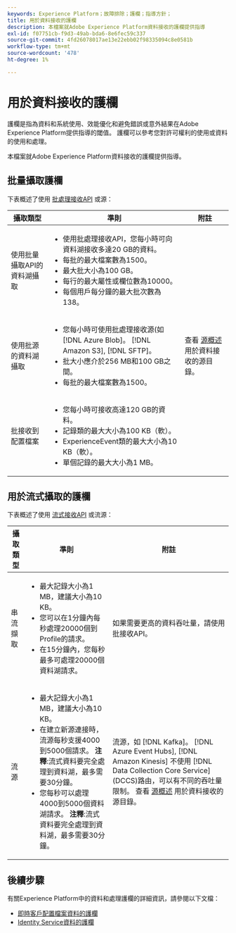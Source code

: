 ```yaml
---
keywords: Experience Platform；故障排除；護欄；指導方針；
title: 用於資料接收的護欄
description: 本檔案就Adobe Experience Platform資料接收的護欄提供指導
exl-id: f07751cb-f9d3-49ab-bda6-8e6fec59c337
source-git-commit: 4fd26078017ae13e22ebb02f98335094c8e0581b
workflow-type: tm+mt
source-wordcount: '478'
ht-degree: 1%

---
```


# 用於資料接收的護欄

護欄是指為資料和系統使用、效能優化和避免錯誤或意外結果在Adobe Experience Platform提供指導的閾值。 護欄可以參考您對許可權利的使用或資料的使用和處理。

本檔案就Adobe Experience Platform資料接收的護欄提供指導。

## 批量攝取護欄

下表概述了使用 [批處理接收API](./batch-ingestion/overview.md) 或源：

| 攝取類型 | 準則 | 附註 |
| --- | --- | --- |
| 使用批量攝取API的資料湖攝取 | <ul><li>使用批處理接收API，您每小時可向資料湖接收多達20 GB的資料。</li><li>每批的最大檔案數為1500。</li><li>最大批大小為100 GB。</li><li>每行的最大屬性或欄位數為10000。</li><li>每個用戶每分鐘的最大批次數為138。</li></ul> |
| 使用批源的資料湖攝取 | <ul><li>您每小時可使用批處理接收源(如 [!DNL Azure Blob]。 [!DNL Amazon S3], [!DNL SFTP]。</li><li>批大小應介於256 MB和100 GB之間。</li><li>每批的最大檔案數為1500。</li></ul> | 查看 [源概述](../sources/home.md) 用於資料接收的源目錄。 |
| 批接收到配置檔案 | <ul><li>您每小時可接收高達120 GB的資料。</li><li>記錄類的最大大小為100 KB（軟）。</li><li>ExperienceEvent類的最大大小為10 KB（軟）。</li><li>單個記錄的最大大小為1 MB。</li></ul> |

## 用於流式攝取的護欄

下表概述了使用 [流式接收API](./streaming-ingestion/overview.md) 或流源：

| 攝取類型 | 準則 | 附註 |
| --- | --- | --- |
| 串流擷取 | <ul><li>最大記錄大小為1 MB，建議大小為10 KB。</li><li>您可以在1分鐘內每秒處理20000個到Profile的請求。</li><li>在15分鐘內，您每秒最多可處理20000個資料湖請求。</li></ul> | 如果需要更高的資料吞吐量，請使用批接收API。 |
| 流源 | <ul><li>最大記錄大小為1 MB，建議大小為10 KB。</li><li>在建立新源連接時，流源每秒支援4000到5000個請求。 **注釋**:流式資料要完全處理到資料湖，最多需要30分鐘。</li><li>您每秒可以處理4000到5000個資料湖請求。 **注釋**:流式資料要完全處理到資料湖，最多需要30分鐘。</li></ul> | 流源，如 [!DNL Kafka]。 [!DNL Azure Event Hubs], [!DNL Amazon Kinesis] 不使用 [!DNL Data Collection Core Service] (DCCS)路由，可以有不同的吞吐量限制。 查看 [源概述](../sources/home.md) 用於資料接收的源目錄。 |

## 後續步驟

有關Experience Platform中的資料和處理護欄的詳細資訊，請參閱以下文檔：

* [即時客戶配置檔案資料的護欄](../profile/guardrails.md)
* [Identity Service資料的護欄](../identity-service/guardrails.md)
